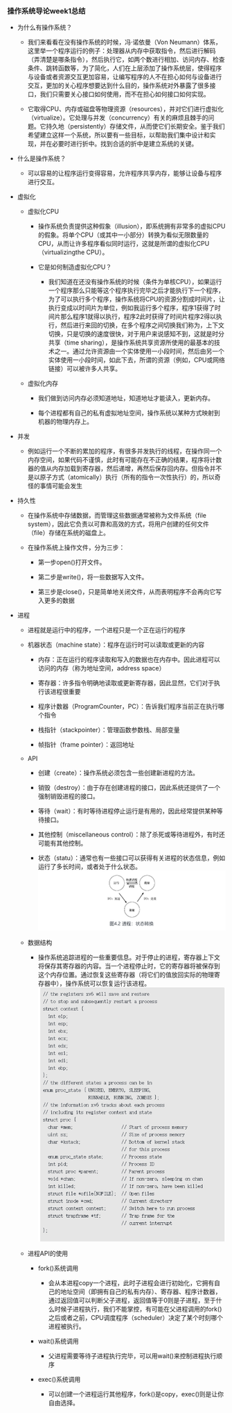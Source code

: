 ### 操作系统导论week1总结

- 为什么有操作系统？

  - 我们来看看在没有操作系统的时候，冯·诺依曼（Von Neumann）体系，这里举一个程序运行的例子：处理器从内存中获取指令，然后进行解码（弄清楚是哪条指令），然后执行它，如两个数进行相加、访问内存、检查条件、跳转函数等，为了简化，人们在上层添加了操作系统层，使得程序与设备或者资源交互更加容易，让编写程序的人不在担心如何与设备进行交互，更加的关心程序想要达到什么目的，操作系统对外暴露了很多接口，我们只需要关心接口如何使用，而不在担心如何接口如何实现。

  - 它取得CPU、内存或磁盘等物理资源（resources），并对它们进行虚拟化（virtualize）。它处理与并发（concurrency）有关的麻烦且棘手的问题。它持久地（persistently）存储文件，从而使它们长期安全。鉴于我们希望建立这样一个系统，所以要有一些目标，以帮助我们集中设计和实现，并在必要时进行折中。找到合适的折中是建立系统的关键。

- 什么是操作系统？

  - 可以容易的让程序运行变得容易，允许程序共享内存，能够让设备与程序进行交互。

- 虚拟化

  - 虚拟化CPU

    - 操作系统负责提供这种假象（illusion），即系统拥有非常多的虚拟CPU的假象。将单个CPU（或其中一小部分）转换为看似无限数量的CPU，从而让许多程序看似同时运行，这就是所谓的虚拟化CPU（virtualizingthe CPU）。

    - 它是如何制造虚拟化CPU？
      - 我们知道在还没有操作系统的时候（条件为单核CPU），如果运行一个程序那么只能等这个程序执行完毕之后才能执行下一个程序，为了可以执行多个程序，操作系统将CPU的资源分割成时间片，让执行变成以时间片为单位，例如我运行多个程序，程序1获得了时间片那么程序1就得以执行，程序2此时获得了时间片程序2得以执行，然后进行来回的切换，在多个程序之间切换我们称为，上下文切换，只是切换的速度很快，对于用户来说感知不到，这就是时分共享（time sharing），是操作系统共享资源所使用的最基本的技术之一。通过允许资源由一个实体使用一小段时间，然后由另一个实体使用一小段时间，如此下去，所谓的资源（例如，CPU或网络链接）可以被许多人共享。

  - 虚拟化内存

    - 我们做到访问内存必须知道地址，知道地址才能读入，更新内存。

    - 每个进程都有自己的私有虚拟地址空间，操作系统以某种方式映射到机器的物理内存上。

- 并发

  - 例如运行一个不断的累加的程序，有很多并发执行的线程，在操作同一个内存空间，如果代码不谨慎，此时有可能存在不正确的结果，程序将计数器的值从内存加载到寄存器，然后递增，再然后保存回内存。但指令并不是以原子方式（atomically）执行（所有的指令一次性执行）的，所以奇怪的事情可能会发生

- 持久性

  - 在操作系统中存储数据，而管理这些数据通常被称为文件系统（file system），因此它负责以可靠和高效的方式，将用户创建的任何文件（file）存储在系统的磁盘上。

  - 在操作系统上操作文件，分为三步：

    - 第一步open()打开文件。

    - 第二步是write()，将一些数据写入文件。

    - 第三步是close()，只是简单地关闭文件，从而表明程序不会再向它写入更多的数据

- 进程

  - 进程就是运行中的程序，一个进程只是一个正在运行的程序

  - 机器状态（machine state）：程序在运行时可以读取或更新的内容

    - 内存：正在运行的程序读取和写入的数据也在内存中。因此进程可以访问的内存（称为地址空间，address space）

    - 寄存器：许多指令明确地读取或更新寄存器，因此显然，它们对于执行该进程很重要

    - 程序计数器（ProgramCounter，PC）：告诉我们程序当前正在执行哪个指令

    - 栈指针（stackpointer）：管理函数参数栈、局部变量

    - 帧指针（frame pointer）：返回地址

  - API

    - 创建（create）：操作系统必须包含一些创建新进程的方法。

    - 销毁（destroy）：由于存在创建进程的接口，因此系统还提供了一个强制销毁进程的接口。

    - 等待（wait）：有时等待进程停止运行是有用的，因此经常提供某种等待接口。

    - 其他控制（miscellaneous control）：除了杀死或等待进程外，有时还可能有其他控制。

    - 状态（statu）：通常也有一些接口可以获得有关进程的状态信息，例如运行了多长时间，或者处于什么状态。![img](0ae41fae-bef9-4a62-bb47-aa043d1ed60a-6876160.jpg)

  - 数据结构
    - 操作系统追踪进程的一些重要信息。对于停止的进程，寄存器上下文将保存其寄存器的内容。当一个进程停止时，它的寄存器将被保存到这个内存位置。通过恢复这些寄存器（将它们的值放回实际的物理寄存器中），操作系统可以恢复运行该进程。![img](c0baa8a8-4e42-4fb1-a8d6-a5be09bbd2ee-6876160.jpg)

  - 进程API的使用

    - fork()系统调用
      - 会从本进程copy一个进程，此时子进程会进行初始化，它拥有自己的地址空间（即拥有自己的私有内存）、寄存器、程序计数器，通过返回值可以判断父子进程，返回值等于0则是子进程，至于什么时候子进程执行，我们不能掌控，有可能在父进程调用的fork()之后或者之前，CPU调度程序（scheduler）决定了某个时刻哪个进程被执行。

    - wait()系统调用
      - 父进程需要等待子进程执行完毕，可以用wait()来控制进程执行顺序

    - exec()系统调用
      - 可以创建一个进程运行其他程序，fork()是copy，exec()则是让你自由选择。